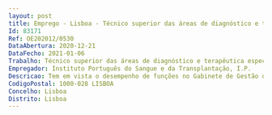 ```yaml
--- 
layout: post
title: Emprego - Lisboa - Técnico superior das áreas de diagnóstico e terapêutica especialista
Id: 83171
Ref: OE202012/0530
DataAbertura: 2020-12-21
DataFecho: 2021-01-06
Trabalho: Técnico superior das áreas de diagnóstico e terapêutica especialista
Empregador: Instituto Português do Sangue e da Transplantação, I.P.
Descricao: Tem em vista o desempenho de funções no Gabinete de Gestão da Qualidade do Instituto Português do Sangue e da Transplantação, IP., o posto de trabalho a ocupar caracteriza se genericamente pelo conteúdo funcional constante do artigo 10.º do Decreto Lei n.º 111 2017, de 31 de agosto, e designadamente  a)	Desenvolvimento de atividades em Instituição certificada pelas normas ISSO b)	Assegurar os processos e metodologias necessários para manter o sistema de gestão da qualidade c)	Colaborar 1.	na formação no âmbito da qualidade 2.	na programação, planeamento e execução das auditorias internas 3.	na revisão e aprovação de produtos e estudos de validação 4.	na qualificação de fornecedores dos centros de sangue e da transplantação d)	Gerir e acompanhar as comunicações referentes a não conformidades, incidentes, acidentes, recolhas, reclamações e reações adversas e)	Dar suporte aos planos de análise metrológica f)	Participar na gestão dos indicadores da qualidade e na gestão de equipamentos dos centros de sangue e da transplantação.
CodigoPostal: 1000-028 LISBOA
Concelho: Lisboa
Distrito: Lisboa
--- 
```

